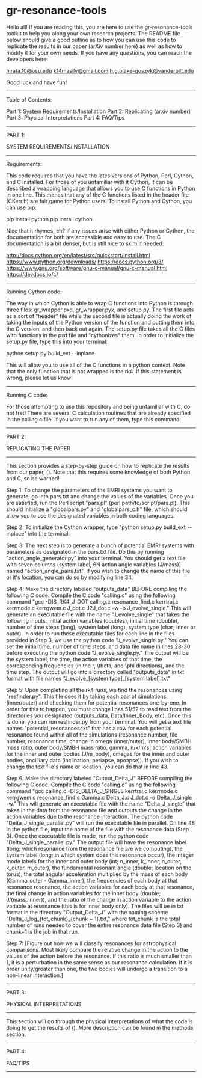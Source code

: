 
# gr-resonance-tools

Hello all! If you are reading this, you are here to use the gr-resonance-tools toolkit to help you along your own research projects. The README file below should give a good outline as to how you can use this code to replicate the results in our paper (arXiv number here) as well as how to modify it for your own needs. If you have any questions, you can reach the developers here:

hirata.10@osu.edu
k14masilv@gmail.com
h.g.blake-goszyk@vanderbilt.edu

Good luck and have fun!

________________________________________________________________________________________________________

Table of Contents:

Part 1: System Requirements/Installation
Part 2: Replicating (arxiv number)
Part 3: Physical Interpretations
Part 4: FAQ/Tips

________________________________________________________________________________________________________

PART 1:

SYSTEM REQUIREMENTS/INSTALLATION

***************************************************
Requirements:

This code requires that you have the lates versions of Python, Perl, Cython, and C installed. For those of you unfamiliar with it Cython, it can be described a wrapping language that allows you to use C functions in Python in one line. This menas that any of the C functions listed in the header file (CKerr.h) are fair game for Python users. To install Python and Cython, you can use pip:

pip install python
pip install cython

Nice that it rhymes, eh? If any issues arise with either Python or Cython, the documentation for both are accessible and easy to use. The C documentation is a bit denser, but is still nice to skim if needed:

http://docs.cython.org/en/latest/src/quickstart/install.html
https://www.python.org/downloads/
https://docs.python.org/3/
https://www.gnu.org/software/gnu-c-manual/gnu-c-manual.html
https://devdocs.io/c/


***************************************************
Running Cython code:

The way in which Cython is able to wrap C functions into Python is through three files: gr_wrapper.pxd, gr_wrapper.pyx, and setup.py. The first file acts as a sort of "header" file while the second file is actually doing the work of taking the inputs of the Python version of the function and putting them into the C version, and then back out again. The setup.py file takes all the C files with functions in the pxd file and "cythonizes" them. In order to initialize the setup.py file, type this into your terminal:

python setup.py build_ext --inplace

This will allow you to use all of the C functions in a python context. Note that the only function that is not wrapped is the rk4. If this statement is wrong, please let us know!


***************************************************
Running C code:

For those attempting to use this repository and being unfamiliar with C, do not fret! There are several C calculation routines that are already specified in the calling.c file. If you want to run any of them, type this command:





________________________________________________________________________________________________________

PART 2:

REPLICATING THE PAPER

***************************************************

This section provides a step-by-step guide on how to replicate the results from our paper, (). Note that this requires some knowledge of both Python and C, so be warned!

Step 1: To change the parameters of the EMRI systems you want to generate, go into pars.txt and change the values of the variables. Once you are satisfied, run the Perl script "pars.pl" (perl path/to/script/pars.pl). This should initialize a "globalpars.py" and "globalpars_c.h" file, which should allow you to use the designated variables in both coding languages.

Step 2: To initialize the Cython wrapper, type "python setup.py build_ext --inplace" into the terminal.

Step 3: The next step is to generate a bunch of potential EMRI systems with parameters as designated in the pars.txt file. Do this by running "action_angle_generator.py" into your terminal. You should get a text file with seven columns (system label, 6N action angle variables (J/mass)) named "action_angle_pairs.txt". If you wish to change the name of this file or it's location, you can do so by modifying line 34.

Step 4: Make the directory labeled "outputs_data" BEFORE compiling the following C code. Compile the C code "calling.c" using the following command "gcc -DIS_RK4_J_DOT calling.c resonance_find.c kerrtraj.c kerrmode.c kerrgwem.c J_dot.c J2J_dot.c -w -o J_evolve_single." This will generate an executable file with the name "J_evolve_single" that takes the following inputs: initial action variables (doubles), initial time (double), number of time steps (long), system label (long), system type (char; inner or outer). In order to run these executable files for each line in the files provided in Step 3, we use the python code "J_evolve_single.py." You can set the initial time, number of time steps, and data file name in lines 28-30 before executing the python code "J_evolve_single.py." The output will be the system label, the time, the action variables of that time, the corresponding frequencies (in the r, \theta, and \phi directions), and the time step. The output will go into a directory called "outputs_data" in txt format with file names "J_evolve_[system type]_[system label].txt"

Step 5: Upon completing all the rk4 runs, we find the resonances using "resfinder.py". This file does it by taking each pair of simulations (inner/outer) and checking them for potential resonances one-by-one. In order for this to happen, you must change lines 51/52 to read text from the directories you designated (outputs_data, Data/Inner_Body, etc). Once this is done, you can run resfinder.py from your terminal. You will get a text file names "potential_resonances.txt" that has a row for each potential resonance found within all of the simulations (resonance number, file number, resonance time, change in omega (inner/outer), inner body/SMBH mass ratio, outer body/SMBH mass ratio, gamma, n/k/m's, action variables for the inner and outer bodies (J/m_body), omegas for the inner and outer bodies, ancilliary data (inclination, periapse, apoapse)). If you wish to change the text file's name or location, you can do that in line 43.

Step 6: Make the directory labeled "Output_Delta_J" BEFORE compiling the following C code. Compile the C code "calling.c" using the following command "gcc calling.c -DIS_DELTA_J_SINGLE kerrtraj.c kerrmode.c kerrgwem.c resonance_find.c Gamma.c Delta_J.c J_dot.c -o Delta_J_single -w." This will generate an executable file with the name "Delta_J_single" that takes in the data from the resonance file and outputs the change in the action variables due to the resonance interaction. The python code "Delta_J_single_parallel.py" will run the executable file in parallel. On line 48 in the python file, input the name of the file with the resonance data (Step 3). Once the executable file is made, run the python code "Delta_J_single_parallel.py." The output file will have the resonance label (long; which resonance from the resonance file are we computing), the system label (long; in which system does this resonance occur), the integer mode labels for the inner and outer body (int; n_inner, k_inner, n_outer, k_outer, m_outer), the fundamental resonant angle (double; location on the torus), the total angular acceleration multiplied by the mass of each body (Gamma_outer - Gamma_inner), the frequencies of each body at that resonance resonance, the action variables for each body at that resonance, the final change in action variables for the inner body (double; J/(mass_inner)), and the ratio of the change in action variable to the action variable at resonance (this is for inner body only). The files will be in txt format in the directory "Output_Delta_J" with the naming scheme "Delta_J_log_{tot_chunk}_{chunk + 1}.txt," where tot_chunk is the total number of runs needed to cover the entire resonance data file (Step 3) and chunk+1 is the job in that run.

Step 7: [Figure out how we will classify resonances for astrophysical comparisons. Most likely compare the relative change in the action to the values of the action before the resonance. If this ratio is much smaller than 1, it is a perturbation in the same sense as our resonance calculation. If it is order unity/greater than one, the two bodies will undergo a transition to a non-linear interaction.]



________________________________________________________________________________________________________

PART 3:

PHYSICAL INTERPRETATIONS

***************************************************

This section will go through the physical interpretations of what the code is doing to get the results of (). More description can be found in the methods section.





________________________________________________________________________________________________________

PART 4:

FAQ/TIPS

***************************************************